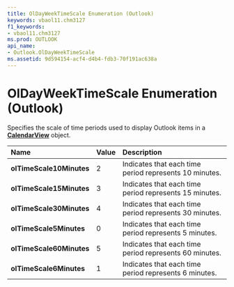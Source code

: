```yaml
---
title: OlDayWeekTimeScale Enumeration (Outlook)
keywords: vbaol11.chm3127
f1_keywords:
- vbaol11.chm3127
ms.prod: OUTLOOK
api_name:
- Outlook.OlDayWeekTimeScale
ms.assetid: 9d594154-acf4-d4b4-fdb3-70f191ac638a
---
```



# OlDayWeekTimeScale Enumeration (Outlook)

Specifies the scale of time periods used to display Outlook items in a  **[CalendarView](calendarview-object-outlook.md)** object.



|**Name**|**Value**|**Description**|
|:-----|:-----|:-----|
| **olTimeScale10Minutes**|2|Indicates that each time period represents 10 minutes.|
| **olTimeScale15Minutes**|3|Indicates that each time period represents 15 minutes.|
| **olTimeScale30Minutes**|4|Indicates that each time period represents 30 minutes.|
| **olTimeScale5Minutes**|0|Indicates that each time period represents 5 minutes.|
| **olTimeScale60Minutes**|5|Indicates that each time period represents 60 minutes.|
| **olTimeScale6Minutes**|1|Indicates that each time period represents 6 minutes.|


